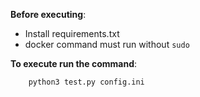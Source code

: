 **Before executing**:

- Install requirements.txt
- docker command must run without `sudo`

**To execute run the command**:

```
    python3 test.py config.ini
```
